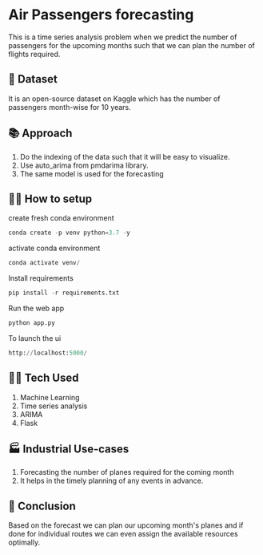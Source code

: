 # Air Passengers forecasting

This is a time series analysis problem when we predict the number of passengers for the upcoming months such that we can plan the number of flights required.

## 💽 Dataset
It is an open-source dataset on Kaggle which has the number of passengers month-wise for 10 years.

## 📚 Approach 
1. Do the indexing of the data such that it will be easy to visualize.
2. Use auto_arima from pmdarima library.
3. The same model is used for the forecasting

## 🧑‍💻 How to setup
create fresh conda environment 
```python
conda create -p venv python=3.7 -y
```
activate conda environment
```python
conda activate venv/
```
Install requirements
```python
pip install -r requirements.txt
```
Run the web app
```python
python app.py
```
To launch the ui
```python
http://localhost:5000/
```

## 🧑‍💻 Tech Used
1. Machine Learning
2. Time series analysis 
3. ARIMA 
4. Flask

## 🏭 Industrial Use-cases 
1. Forecasting the number of planes required for the coming month
2. It helps in the timely planning of any events in advance.

## 👋 Conclusion
Based on the forecast we can plan our upcoming month's planes and if done for individual routes we can even assign the available resources optimally.